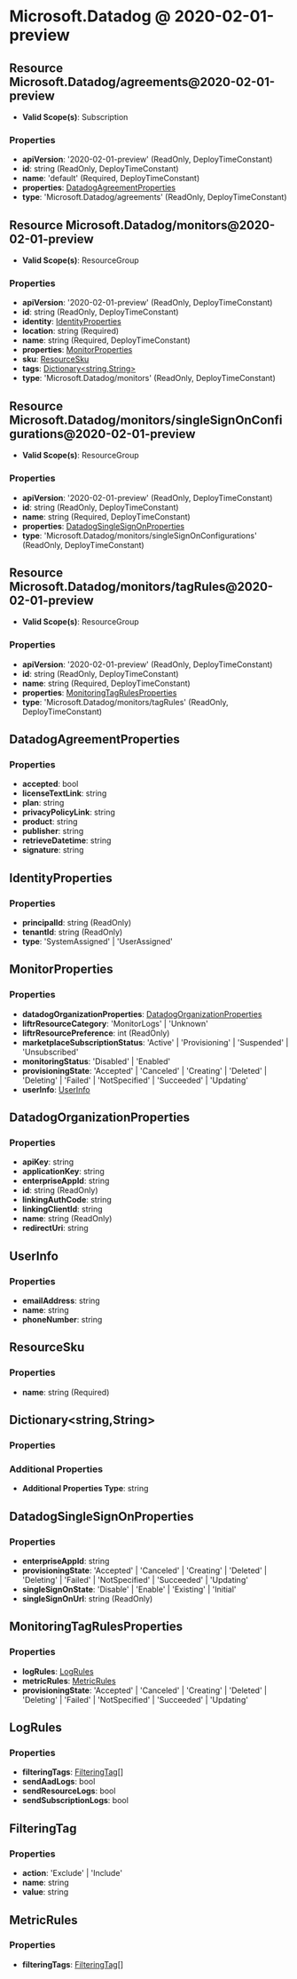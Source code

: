 # Microsoft.Datadog @ 2020-02-01-preview

## Resource Microsoft.Datadog/agreements@2020-02-01-preview
* **Valid Scope(s)**: Subscription
### Properties
* **apiVersion**: '2020-02-01-preview' (ReadOnly, DeployTimeConstant)
* **id**: string (ReadOnly, DeployTimeConstant)
* **name**: 'default' (Required, DeployTimeConstant)
* **properties**: [DatadogAgreementProperties](#datadogagreementproperties)
* **type**: 'Microsoft.Datadog/agreements' (ReadOnly, DeployTimeConstant)

## Resource Microsoft.Datadog/monitors@2020-02-01-preview
* **Valid Scope(s)**: ResourceGroup
### Properties
* **apiVersion**: '2020-02-01-preview' (ReadOnly, DeployTimeConstant)
* **id**: string (ReadOnly, DeployTimeConstant)
* **identity**: [IdentityProperties](#identityproperties)
* **location**: string (Required)
* **name**: string (Required, DeployTimeConstant)
* **properties**: [MonitorProperties](#monitorproperties)
* **sku**: [ResourceSku](#resourcesku)
* **tags**: [Dictionary<string,String>](#dictionarystringstring)
* **type**: 'Microsoft.Datadog/monitors' (ReadOnly, DeployTimeConstant)

## Resource Microsoft.Datadog/monitors/singleSignOnConfigurations@2020-02-01-preview
* **Valid Scope(s)**: ResourceGroup
### Properties
* **apiVersion**: '2020-02-01-preview' (ReadOnly, DeployTimeConstant)
* **id**: string (ReadOnly, DeployTimeConstant)
* **name**: string (Required, DeployTimeConstant)
* **properties**: [DatadogSingleSignOnProperties](#datadogsinglesignonproperties)
* **type**: 'Microsoft.Datadog/monitors/singleSignOnConfigurations' (ReadOnly, DeployTimeConstant)

## Resource Microsoft.Datadog/monitors/tagRules@2020-02-01-preview
* **Valid Scope(s)**: ResourceGroup
### Properties
* **apiVersion**: '2020-02-01-preview' (ReadOnly, DeployTimeConstant)
* **id**: string (ReadOnly, DeployTimeConstant)
* **name**: string (Required, DeployTimeConstant)
* **properties**: [MonitoringTagRulesProperties](#monitoringtagrulesproperties)
* **type**: 'Microsoft.Datadog/monitors/tagRules' (ReadOnly, DeployTimeConstant)

## DatadogAgreementProperties
### Properties
* **accepted**: bool
* **licenseTextLink**: string
* **plan**: string
* **privacyPolicyLink**: string
* **product**: string
* **publisher**: string
* **retrieveDatetime**: string
* **signature**: string

## IdentityProperties
### Properties
* **principalId**: string (ReadOnly)
* **tenantId**: string (ReadOnly)
* **type**: 'SystemAssigned' | 'UserAssigned'

## MonitorProperties
### Properties
* **datadogOrganizationProperties**: [DatadogOrganizationProperties](#datadogorganizationproperties)
* **liftrResourceCategory**: 'MonitorLogs' | 'Unknown'
* **liftrResourcePreference**: int (ReadOnly)
* **marketplaceSubscriptionStatus**: 'Active' | 'Provisioning' | 'Suspended' | 'Unsubscribed'
* **monitoringStatus**: 'Disabled' | 'Enabled'
* **provisioningState**: 'Accepted' | 'Canceled' | 'Creating' | 'Deleted' | 'Deleting' | 'Failed' | 'NotSpecified' | 'Succeeded' | 'Updating'
* **userInfo**: [UserInfo](#userinfo)

## DatadogOrganizationProperties
### Properties
* **apiKey**: string
* **applicationKey**: string
* **enterpriseAppId**: string
* **id**: string (ReadOnly)
* **linkingAuthCode**: string
* **linkingClientId**: string
* **name**: string (ReadOnly)
* **redirectUri**: string

## UserInfo
### Properties
* **emailAddress**: string
* **name**: string
* **phoneNumber**: string

## ResourceSku
### Properties
* **name**: string (Required)

## Dictionary<string,String>
### Properties
### Additional Properties
* **Additional Properties Type**: string

## DatadogSingleSignOnProperties
### Properties
* **enterpriseAppId**: string
* **provisioningState**: 'Accepted' | 'Canceled' | 'Creating' | 'Deleted' | 'Deleting' | 'Failed' | 'NotSpecified' | 'Succeeded' | 'Updating'
* **singleSignOnState**: 'Disable' | 'Enable' | 'Existing' | 'Initial'
* **singleSignOnUrl**: string (ReadOnly)

## MonitoringTagRulesProperties
### Properties
* **logRules**: [LogRules](#logrules)
* **metricRules**: [MetricRules](#metricrules)
* **provisioningState**: 'Accepted' | 'Canceled' | 'Creating' | 'Deleted' | 'Deleting' | 'Failed' | 'NotSpecified' | 'Succeeded' | 'Updating'

## LogRules
### Properties
* **filteringTags**: [FilteringTag](#filteringtag)[]
* **sendAadLogs**: bool
* **sendResourceLogs**: bool
* **sendSubscriptionLogs**: bool

## FilteringTag
### Properties
* **action**: 'Exclude' | 'Include'
* **name**: string
* **value**: string

## MetricRules
### Properties
* **filteringTags**: [FilteringTag](#filteringtag)[]


